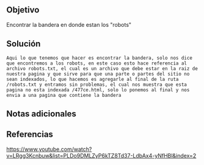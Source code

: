 ## Objetivo
Encontrar la bandera en donde estan los "robots"

## Solución
```
Aqui lo que tenemos que hacer es encontrar la bandera, solo nos dice que encontremos a los robots, en este caso esto hace referencia al archivo robots.txt, el cual es un archivo que debe estar en la raiz de nuestra pagina y que sirve para que una parte o partes del sitio no sean indexados, lo que hacemos es agregarle al final de la ruta /robots.txt y entramos sin problemas, el cual nos muestra que esta pagina no esta indexada /477ce.html, solo lo ponemos al final y nos envia a una pagina que contiene la bandera
```
## Notas adicionales
## Referencias
https://www.youtube.com/watch?v=LRgg3Kcnbuw&list=PLDo9DMLZyP6kTZ8Td37-LdbAx4-yNfHBl&index=2